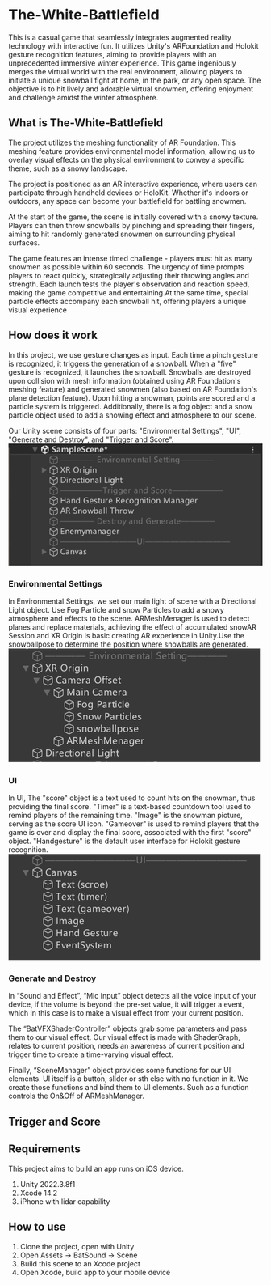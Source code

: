 # The-White-Battlefield

This is a casual game that seamlessly integrates augmented reality technology with interactive fun. It utilizes Unity's ARFoundation and Holokit gesture recognition features, aiming to provide players with an unprecedented immersive winter experience. This game ingeniously merges the virtual world with the real environment, allowing players to initiate a unique snowball fight at home, in the park, or any open space. The objective is to hit lively and adorable virtual snowmen, offering enjoyment and challenge amidst the winter atmosphere.

## What is The-White-Battlefield

The project utilizes the meshing functionality of AR Foundation. This meshing feature provides environmental model information, allowing us to overlay visual effects on the physical environment to convey a specific theme, such as a snowy landscape. 

The project is positioned as an AR interactive experience, where users can participate through handheld devices or HoloKit. Whether it's indoors or outdoors, any space can become your battlefield for battling snowmen. 

At the start of the game, the scene is initially covered with a snowy texture. Players can then throw snowballs by pinching and spreading their fingers, aiming to hit randomly generated snowmen on surrounding physical surfaces. 

The game features an intense timed challenge - players must hit as many snowmen as possible within 60 seconds. The urgency of time prompts players to react quickly, strategically adjusting their throwing angles and strength. Each launch tests the player's observation and reaction speed, making the game competitive and entertaining.At the same time, special particle effects accompany each snowball hit, offering players a unique visual experience


## How does it work

In this project, we use gesture changes as input. Each time a pinch gesture is recognized, it triggers the generation of a snowball. When a "five" gesture is recognized, it launches the snowball. Snowballs are destroyed upon collision with mesh information (obtained using AR Foundation's meshing feature) and generated snowmen (also based on AR Foundation's plane detection feature). Upon hitting a snowman, points are scored and a particle system is triggered. Additionally, there is a fog object and a snow particle object used to add a snowing effect and atmosphere to our scene.

Our Unity scene consists of four parts: "Environmental Settings", "UI", "Generate and Destroy", and "Trigger and Score".
![](https://github.com/Sraint2004/The-White-Battlefield/blob/main/Image/032606.png?raw=true)


### Environmental Settings

In Environmental Settings, we set our main light of scene with a Directional Light object. Use Fog Particle and snow Particles to add a snowy atmosphere and effects to the scene. ARMeshMenager is used to detect planes and replace materials, achieving the effect of accumulated snowAR Session and XR Origin is basic creating AR experience in Unity.Use the snowballpose to determine the position where snowballs are generated.
![](https://github.com/Sraint2004/The-White-Battlefield/blob/main/Image/042507.png?raw=true)


### UI
In UI, The "score" object is a text used to count hits on the snowman, thus providing the final score. "Timer" is a text-based countdown tool used to remind players of the remaining time. "Image" is the snowman picture, serving as the score UI icon. "Gameover" is used to remind players that the game is over and display the final score, associated with the first "score" object. "Handgesture" is the default user interface for Holokit gesture recognition.
![](https://github.com/Sraint2004/The-White-Battlefield/blob/main/Image/42507.png?raw=true)

### Generate and Destroy

In “Sound and Effect”, “Mic Input” object detects all the voice input of your device, if the volume is beyond the pre-set value, it will trigger a event, which in this case is to make a visual effect from your current position.

The “BatVFXShaderController” objects grab some parameters and pass them to our visual effect. Our visual effect is made with ShaderGraph, relates to current position, needs an awareness of current position and trigger time to create a time-varying visual effect.

Finally, “SceneManager” object provides some functions for our UI elements. UI itself is a button, slider or sth else with no function in it. We create those functions and bind them to UI elements. Such as a function controls the On&Off of ARMeshManager.

## Trigger and Score

## Requirements

This project aims to build an app runs on iOS device.

1. Unity 2022.3.8f1
2. Xcode 14.2
3. iPhone with lidar capability

## How to use

1. Clone the project, open with Unity
2. Open Assets -> BatSound -> Scene
3. Build this scene to an Xcode project
4. Open Xcode, build app to your mobile device
